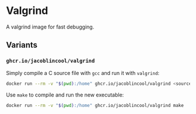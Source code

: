 # Valgrind

A valgrind image for fast debugging.

## Variants

### `ghcr.io/jacoblincool/valgrind`

Simply compile a C source file with `gcc` and run it with `valgrind`:

```sh
docker run --rm -v "$(pwd):/home" ghcr.io/jacoblincool/valgrind <source.c>
```

Use `make` to compile and run the new executable:

```sh
docker run --rm -v "$(pwd):/home" ghcr.io/jacoblincool/valgrind make
```
